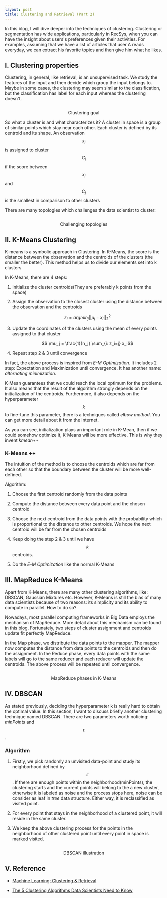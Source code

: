 ```yaml
---
layout: post
title: Clustering and Retrieval (Part 2)
---
```


In this blog, I will dive deeper into the techniques of clustering. Clustering or segmentation has wide applications, particularly in RecSys, when you can have the insight about users's preferences given their activities. For examples, assuming that we have a list of articles that user A reads everyday, we can extract his favorite topics and then give him what he likes.

## I. Clustering properties

Clustering, in general, like retrieval, is an unsupervised task. We study the features of the input and then decide which group the input belongs to. Maybe in some cases, the clustering may seem similar to the classification, but the classification has label for each input whereas the clustering doesn't.

<p align="center">
 <img src="/image/clustering/goal.png" alt="" align="middle">
 <div align="center"> Clustering goal</div>
</p>

So what a cluster is and what characterizes it? A cluster in space is a group of similar points which stay near each other. Each cluster is defined by its centroid and its shape. An observation $$x_i$$ is assigned to cluster $$C_j$$ if the score between $$x_i$$ and $$C_j$$ is the smallest in comparison to other clusters

There are many topologies which challenges the data scientist to cluster:

<p align="center">
 <img src="/image/clustering/challenge.png" alt="" align="middle">
 <div align="center"> Challenging topologies</div>
</p>

## II. K-Means Clustering

K-means is a symbolic approach in Clustering. In K-Means, the score is the distance between the observation and the centroids of the clusters (the smaller the better). This method helps us to divide our elements set into k clusters

In K-Means, there are 4 steps:

1. Initialize the cluster centroids(They are preferably k points from the space)

2. Assign the observation to the closest cluster using the distance between the observation and the centroids

    $$ z_i = argmin_j ||\mu_j - x_i||^2_2$$

3. Update the coordinates of the clusters using the mean of every points assigned to that cluster

    $$ \mu_j = \frac{1}{n_j} \sum_{i: z_i=j} x_i$$

4. Repeat step 2 & 3 until convergence

In fact, the above process is inspired from _E-M Optimization_. It includes 2 step: Expectation and Maximization until convergence. It has another name: _alternating minimization_.

K-Mean guarantees that we could reach the local optimum for the problems. It also means that the result of the algorithm strongly depends on the initialization of the centroids. Furthermore, it also depends on the hyperparameter $$k$$ to fine-tune this parameter, there is a techniques called _elbow method_. You can get more detail about it from the Internet.

As you can see, initialization plays an important role in K-Mean, then if we could somehow optimize it, K-Means will be more effective. This is why they invent _kmean++_

### K-Means ++

The intuition of the method is to choose the centroids which are far from each other so that the boundary between the cluster will be more well-defined.

Algorithm:

1. Choose the first centroid randomly from the data points

2. Compute the distance between every data point and the chosen centroid

3. Choose the next centroid from the data points with the probability which is proportional to the distance to other centroids. We hope the next centroid will be far from the chosen centroids

4. Keep doing the step 2 & 3 until we have $$k$$ centroids.

5. Do the *E-M Optimization* like the normal K-Means

## III. MapReduce K-Means

Apart from K-Means, there are many other clustering algorithms, like: DBSCAN, Gaussian Mixtures etc. However, K-Means is still the bias of many data scientists because of two reasons: its simplicity and its ability to compute in parallel. How to do so?

Nowadays, most parallel computing frameworks in Big Data employs the mechanism of MapReduce. More detail about this mechanism can be found in this [blog](/2018-10-30-apache-hadoop-introduction/). Fortunately, two steps of cluster assignment and centroids update fit perfectly MapReduce.

In the Map phase, we distribute the data points to the mapper. The mapper now computes the distance from data points to the centroids and then do the assignment. In the Reduce phase, every data points with the same labels will go to the same reducer and each reducer will update the centroids. The above process will be repeated until convergence.

<p align="center">
 <img src="/image/clustering/mapreduce.png" alt="" align="middle">
 <div align="center"> MapReduce phases in K-Means</div>
</p>

## IV. DBSCAN

As stated previously, deciding the hyperparameter k is really hard to obtain the optimal value. In this section, I want to discuss briefly another clustering technique named DBSCAN. There are two parameters worth noticing: _minPoints_ and $$\epsilon$$.

### Algorithm

1. Firstly, we pick randomly an unvisited data-point and study its neighborhood defined by $$\epsilon$$. If there are enough points within the neighborhood(minPoints), the clustering starts and the current points will belong to the a new cluster, otherwise it is labeled as noise and the process stops here, noise can be consider as leaf in _tree_ data structure. Either way, it is reclassified as visited point.

2. For every point that stays in the neighborhood of a clustered point, it will reside in the same cluster.

3. We keep the above clustering process for the points in the neighborhood of other clustered point until every point in space is marked visited.

<p align="center">
 <img src="/image/clustering/dbscan.gif" alt="" align="middle">
 <div align="center"> DBSCAN illustration</div>
</p>

## V. Reference

* [Machine Learning: Clustering & Retrieval](https://www.coursera.org/learn/ml-clustering-and-retrieval/home/welcome)

* [The 5 Clustering Algorithms Data Scientists Need to Know](https://towardsdatascience.com/the-5-clustering-algorithms-data-scientists-need-to-know-a36d136ef68)